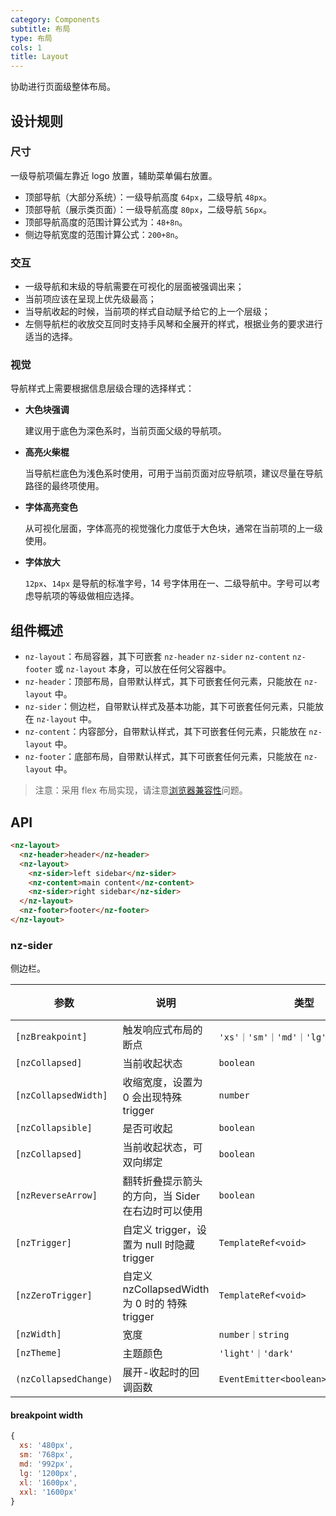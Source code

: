```yaml
---
category: Components
subtitle: 布局
type: 布局
cols: 1
title: Layout
---
```


协助进行页面级整体布局。

## 设计规则

### 尺寸

一级导航项偏左靠近 logo 放置，辅助菜单偏右放置。

- 顶部导航（大部分系统）：一级导航高度 `64px`，二级导航 `48px`。
- 顶部导航（展示类页面）：一级导航高度 `80px`，二级导航 `56px`。
- 顶部导航高度的范围计算公式为：`48+8n`。
- 侧边导航宽度的范围计算公式：`200+8n`。

### 交互

- 一级导航和末级的导航需要在可视化的层面被强调出来；
- 当前项应该在呈现上优先级最高；
- 当导航收起的时候，当前项的样式自动赋予给它的上一个层级；
- 左侧导航栏的收放交互同时支持手风琴和全展开的样式，根据业务的要求进行适当的选择。

### 视觉

导航样式上需要根据信息层级合理的选择样式：

- **大色块强调**

  建议用于底色为深色系时，当前页面父级的导航项。

- **高亮火柴棍**

  当导航栏底色为浅色系时使用，可用于当前页面对应导航项，建议尽量在导航路径的最终项使用。

- **字体高亮变色**

  从可视化层面，字体高亮的视觉强化力度低于大色块，通常在当前项的上一级使用。

- **字体放大**

  `12px`、`14px` 是导航的标准字号，14 号字体用在一、二级导航中。字号可以考虑导航项的等级做相应选择。

## 组件概述

- `nz-layout`：布局容器，其下可嵌套 `nz-header` `nz-sider` `nz-content` `nz-footer` 或 `nz-layout` 本身，可以放在任何父容器中。
- `nz-header`：顶部布局，自带默认样式，其下可嵌套任何元素，只能放在 `nz-layout` 中。
- `nz-sider`：侧边栏，自带默认样式及基本功能，其下可嵌套任何元素，只能放在 `nz-layout` 中。
- `nz-content`：内容部分，自带默认样式，其下可嵌套任何元素，只能放在 `nz-layout` 中。
- `nz-footer`：底部布局，自带默认样式，其下可嵌套任何元素，只能放在 `nz-layout` 中。

> 注意：采用 flex 布局实现，请注意[浏览器兼容性](http://caniuse.com/#search=flex)问题。

## API

```html
<nz-layout>
  <nz-header>header</nz-header>
  <nz-layout>
    <nz-sider>left sidebar</nz-sider>
    <nz-content>main content</nz-content>
    <nz-sider>right sidebar</nz-sider>
  </nz-layout>
  <nz-footer>footer</nz-footer>
</nz-layout>
```

### nz-sider

侧边栏。

| 参数 | 说明 | 类型 | 默认值 |
| --- | --- | --- | --- |
| `[nzBreakpoint]` | 触发响应式布局的断点 | `'xs'｜'sm'｜'md'｜'lg'｜'xl'｜'xxl'` | - |
| `[nzCollapsed]` | 当前收起状态 | `boolean` | - |
| `[nzCollapsedWidth]` | 收缩宽度，设置为 0 会出现特殊 trigger | `number` | `64` |
| `[nzCollapsible]` | 是否可收起 | `boolean` | `false` |
| `[nzCollapsed]` | 当前收起状态，可双向绑定 | `boolean` | `false` |
| `[nzReverseArrow]` | 翻转折叠提示箭头的方向，当 Sider 在右边时可以使用 | `boolean` | `false` |
| `[nzTrigger]` | 自定义 trigger，设置为 null 时隐藏 trigger | `TemplateRef<void>` | - |
| `[nzZeroTrigger]` | 自定义 nzCollapsedWidth 为 0 时的 特殊trigger | `TemplateRef<void>` | - |
| `[nzWidth]` | 宽度 | `number｜string` | `200` |
| `[nzTheme]` | 主题颜色 | `'light'｜'dark'` | `dark` |
| `(nzCollapsedChange)` | 展开-收起时的回调函数 | `EventEmitter<boolean>` | - |

#### breakpoint width

```js
{
  xs: '480px',
  sm: '768px',
  md: '992px',
  lg: '1200px',
  xl: '1600px',
  xxl: '1600px'
}
```

